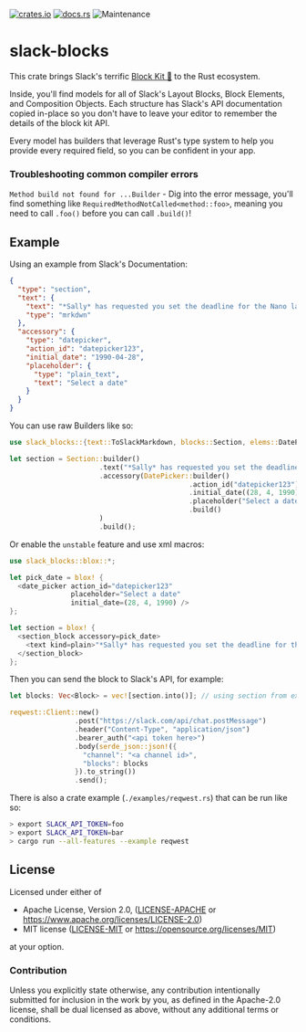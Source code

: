 [![crates.io](https://img.shields.io/crates/v/slack-blocks.svg)](https://crates.io/crates/slack-blocks)
[![docs.rs](https://docs.rs/slack-blocks/badge.svg)](https://docs.rs/slack-blocks/latest)
![Maintenance](https://img.shields.io/badge/maintenance-activly--developed-brightgreen.svg)

# slack-blocks

This crate brings Slack's terrific [Block Kit 🔗] to
the Rust ecosystem.

Inside, you'll find models for all of Slack's Layout Blocks,
Block Elements, and Composition Objects. Each structure has Slack's API
documentation copied in-place so you don't have to leave your editor to
remember the details of the block kit API.

Every model has builders that leverage Rust's type system
to help you provide every required field, so you can be confident in your app.

### Troubleshooting common compiler errors
`Method build not found for ...Builder` - Dig into the error message,
you'll find something like `RequiredMethodNotCalled<method::foo>`,
meaning you need to call `.foo()` before you can call `.build()`!

## Example
Using an example from Slack's Documentation:
```json
{
  "type": "section",
  "text": {
    "text": "*Sally* has requested you set the deadline for the Nano launch project",
    "type": "mrkdwn"
  },
  "accessory": {
    "type": "datepicker",
    "action_id": "datepicker123",
    "initial_date": "1990-04-28",
    "placeholder": {
      "type": "plain_text",
      "text": "Select a date"
    }
  }
}
```

You can use raw Builders like so:
```rust
use slack_blocks::{text::ToSlackMarkdown, blocks::Section, elems::DatePicker};

let section = Section::builder()
                      .text("*Sally* has requested you set the deadline for the Nano launch project".markdown())
                      .accessory(DatePicker::builder()
                                            .action_id("datepicker123")
                                            .initial_date((28, 4, 1990))
                                            .placeholder("Select a date")
                                            .build()
                      )
                      .build();
```

Or enable the `unstable` feature and use xml macros:
```rust
use slack_blocks::blox::*;

let pick_date = blox! {
  <date_picker action_id="datepicker123"
               placeholder="Select a date"
               initial_date=(28, 4, 1990) />
};

let section = blox! {
  <section_block accessory=pick_date>
    <text kind=plain>"*Sally* has requested you set the deadline for the Nano launch project"</text>
  </section_block>
};
```

Then you can send the block to Slack's API, for example:

```rust
let blocks: Vec<Block> = vec![section.into()]; // using section from examples above

reqwest::Client::new()
                .post("https://slack.com/api/chat.postMessage")
                .header("Content-Type", "application/json")
                .bearer_auth("<api token here>")
                .body(serde_json::json!({
                  "channel": "<a channel id>",
                  "blocks": blocks
                }).to_string())
                .send();
```

There is also a crate example (`./examples/reqwest.rs`) that can be run like so:
```sh
> export SLACK_API_TOKEN=foo
> export SLACK_API_TOKEN=bar
> cargo run --all-features --example reqwest
```

[Block Kit 🔗]: https://api.slack.com/block-kit
[`cargo-make`]: https://github.com/sagiegurari/cargo-make/
[issues]: https://github.com/cakekindel/slack-blocks-rs/issues/
[Conventional Commits]: https://www.conventionalcommits.org/en/v1.0.0/

## License

Licensed under either of

* Apache License, Version 2.0, ([LICENSE-APACHE](LICENSE-APACHE) or https://www.apache.org/licenses/LICENSE-2.0)
* MIT license ([LICENSE-MIT](LICENSE-MIT) or https://opensource.org/licenses/MIT)

at your option.

### Contribution

Unless you explicitly state otherwise, any contribution intentionally
submitted for inclusion in the work by you, as defined in the Apache-2.0
license, shall be dual licensed as above, without any additional terms or
conditions.
